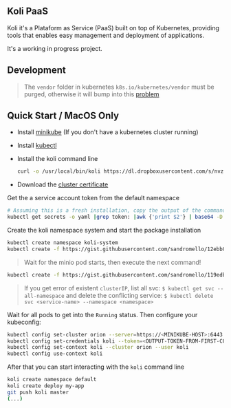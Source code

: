 ## Koli PaaS

Koli it's a Plataform as Service (PaaS) built on top of Kubernetes, providing tools
that enables easy management and deployment of applications.

It's a working in progress project. 

## Development

> The `vendor` folder in kubernetes `k8s.io/kubernetes/vendor` must be purged, otherwise
> it will bump into this [problem](https://github.com/golang/go/issues/12432)

## Quick Start / MacOS Only

- Install [minikube](https://github.com/kubernetes/minikube) (If you don't have a kubernetes cluster running)
- Install [kubectl](http://kubernetes.io/docs/getting-started-guides/minikube/#download-kubectl)
- Install the koli command line

  ```bash
  curl -o /usr/local/bin/koli https://dl.dropboxusercontent.com/s/nvzqduss1ozwq8d/koli-darwin-amd64?dl=0
  ```

- Download the [cluster certificate](https://dl.dropboxusercontent.com/s/q74md7wcgzaw8qf/koli-ca.pem?dl=0)

Get the a service account token from the default namespace

```bash
# Assuming this is a fresh installation, copy the output of the command
kubectl get secrets -o yaml |grep token: |awk {'print $2'} | base64 -D
```

Create the koli namespace system and start the package installation

```bash
kubectl create namespace koli-system
kubectl create -f https://gist.githubusercontent.com/sandromello/12ebb0763ecc1028900592b8a01f313c/raw/05be69874e48aaf793d7cc1b89a450f76b631f1c/bundle.yml
```

> Wait for the minio pod starts, then execute the next command!

```bash
kubectl create -f https://gist.githubusercontent.com/sandromello/119edb64ea7ffb053ac49e83b07ae740/raw/c0c6240ec7d94e055f865b72548abceb7dfad0a0/minio-expose.yml
```

> If you get error of existent `clusterIP`, list all svc: `$ kubectl get svc --all-namespace`
> and delete the conflicting service: `$ kubectl delete svc <service-name> --namespace <namespace>`

Wait for all pods to get into the `Running` status.
Then configure your kubeconfig:

```bash
kubectl config set-cluster orion --server=https://<MINIKUBE-HOST>:6443 --certificate-authority=/path/to/cluster/cert/ca.pem
kubectl config set-credentials koli --token=<OUTPUT-TOKEN-FROM-FIRST-COMMAND>
kubectl config set-context koli --cluster orion --user koli
kubectl config use-context koli
```

After that you can start interacting with the `koli` command line

```bash
koli create namespace default
koli create deploy my-app
git push koli master
(...)
```